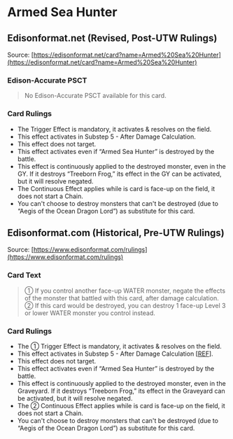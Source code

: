 # Armed Sea Hunter

## Edisonformat.net (Revised, Post-UTW Rulings)

Source: [https://edisonformat.net/card?name=Armed%20Sea%20Hunter](https://edisonformat.net/card?name=Armed%20Sea%20Hunter)

### Edison-Accurate PSCT

> No Edison-Accurate PSCT available for this card.

### Card Rulings

*   The Trigger Effect is mandatory, it activates & resolves on the field.
*   This effect activates in Substep 5 - After Damage Calculation.
*   This effect does not target.
*   This effect activates even if “Armed Sea Hunter” is destroyed by the battle.
*   This effect is continuously applied to the destroyed monster, even in the GY. If it destroys “Treeborn Frog,” its effect in the GY can be activated, but it will resolve negated.
*   The Continuous Effect applies while is card is face-up on the field, it does not start a Chain.
*   You can't choose to destroy monsters that can't be destroyed (due to “Aegis of the Ocean Dragon Lord”) as substitute for this card.


## Edisonformat.com (Historical, Pre-UTW Rulings)

Source: [https://www.edisonformat.com/rulings](https://www.edisonformat.com/rulings)

### Card Text

> ① If you control another face-up WATER monster, negate the effects of the monster that battled with this card, after damage calculation. ② If this card would be destroyed, you can destroy 1 face-up Level 3 or lower WATER monster you control instead.

### Card Rulings

*   The ① Trigger Effect is mandatory, it activates & resolves on the field.
*   This effect activates in Substep 5 - After Damage Calculation \[[REF](https://www.pojo.biz/board/showthread.php?t=753181)\].
*   This effect does not target.
*   This effect activates even if “Armed Sea Hunter” is destroyed by the battle.
*   This effect is continuously applied to the destroyed monster, even in the Graveyard. If it destroys “Treeborn Frog,” its effect in the Graveyard can be activated, but it will resolve negated.
*   The ② Continuous Effect applies while is card is face-up on the field, it does not start a Chain.
*   You can't choose to destroy monsters that can't be destroyed (due to “Aegis of the Ocean Dragon Lord”) as substitute for this card.



